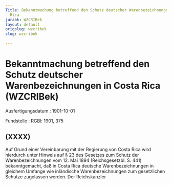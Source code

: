 ```yaml
---
Title: Bekanntmachung betreffend den Schutz deutscher Warenbezeichnungen in Costa
  Rica
jurabk: WZCRIBek
layout: default
origslug: wzcribek
slug: wzcribek

---
```


# Bekanntmachung betreffend den Schutz deutscher Warenbezeichnungen in Costa Rica (WZCRIBek)

Ausfertigungsdatum
:   1901-10-01

Fundstelle
:   RGBl: 1901, 375



## (XXXX)

Auf Grund einer Vereinbarung mit der Regierung von Costa Rica wird
hierdurch unter Hinweis auf § 23 des Gesetzes zum Schutz der
Warenbezeichnungen vom 12. Mai 1894 (Reichsgesetzbl. S. 441)
bekanntgemacht, daß in Costa Rica deutsche Warenbezeichnungen in
gleichem Umfange wie inländische Warenbezeichnungen zum gesetzlichen
Schutze zugelassen werden.
Der Reichskanzler

